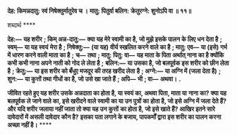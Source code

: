 **देह: किमन्नदातु: स्वं निषेक्तुर्मातुरेव च ।** **मातु: पितुर्वा बलिन: क्रेतुरग्ने: शुनोऽपि वा ॥ ११॥** 

शब्दार्थ **** 

**देह:—** **यह शरीर** **; किम् अन्न-दातु:—** **क्या यह मेरे स्वामी का है, जो मुझे इसके पालन के लिए धन देता है** **; स्वम्—** **या यह स्वयं** **मेरा है** **; निषेक्तु:—** **(या यह) वीर्य स्खलित करने वाले का है** **; मातु: एव—** **या (इसे) गर्भ में धारण करने वाली माता का है** **;** **च—** **तथा** **; मातु: पितु: वा—** **यह माता के पिता अर्थात् नाना का है क्योंकि कभी कभी नाना अपने नाती को गोद ले लेता है** **;** **बलिन:—** **या उसका है, जो बलपूर्वक इस शरीर को छीन लेता है** **; क्रेतु:—** **या इस शरीर को बँधुए मजदूर की तरह खरीद लेता** **है** **; अग्ने:—** **या अग्नि में (जला देता है)** **; शुन:—** **या कुत्तों तथा गीधों का है, जो उसे खा जाते हैं** **; अपि—** **भी** **; वा—** **अथवा।** **.** 

**जीवित रहते हुए यह शरीर उसके अन्नदाता का होता है, या स्वयं का, अथवा पिता, माता या** **नाना का? क्या यह बलपूर्वक ले जाने वाले का, इसे खरीदने वाले स्वामी का या उन पुत्रों का** **होता है, जो इसे अग्नि में जला देते हैं? और यदि शरीर जलाया नहीं जाता तो क्या यह उन कुत्तों** **का होता है, जो इसे खाते हैं? आखिर इतने सारे दावेदारों में असली दावेदार कौन है? इसका** **पता लगाने के बजाय, पापकर्मों द्वारा इस शरीर का पालन करना अच्छा नहीं है।** **** 